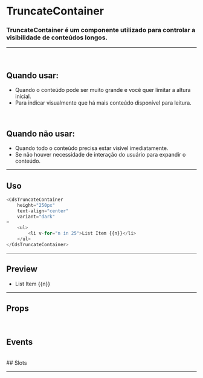 # TruncateContainer

### TruncateContainer é um componente utilizado para controlar a visibilidade de conteúdos longos.
---
<br>

## Quando usar:
- Quando o conteúdo pode ser muito grande e você quer limitar a altura inicial.
- Para indicar visualmente que há mais conteúdo disponível para leitura.


<br>

## Quando não usar:
- Quando todo o conteúdo precisa estar visível imediatamente.
- Se não houver necessidade de interação do usuário para expandir o conteúdo.

---

## Uso

```js
<CdsTruncateContainer
	height="250px"
	text-align="center"
	variant="dark"
>
	<ul>
		<li v-for="n in 25">List Item {{n}}</li>
	</ul>
</CdsTruncateContainer>
```

---

## Preview

<PreviewContainer>
	<CdsTruncateContainer
		v-bind="args"
		v-on="internalEvents"
	>
		<ul>
			<li v-for="n in 25">List Item {{n}}</li>
		</ul>
	</CdsTruncateContainer>
	<LogBuilder ref="logBuilderRef" :events />
</PreviewContainer>

<PlaygroundBuilder
	:args
	component="TruncateContainer"
/>

---

## Props

<APITable
	name="CdsTruncateContainer"
	section="props"
/>
<br>

## Events

<APITable
	name="CdsTruncateContainer"
	section="events"
/>

<br>
## Slots

<APITable
	name="CdsTruncateContainer"
	section="slots"
/>

---

<script setup>
import { ref, useTemplateRef, onMounted } from 'vue';
import CdsTruncateContainer from '@/components/TruncateContainer.vue';

const logBuilder = useTemplateRef('logBuilderRef');

const events = [
	'button-click',
	'expand',
	'collapse'
];

const internalEvents = ref({});

const args = ref({
	variant: 'dark',
	textAlign: 'center',
	height: '250',
});

onMounted(() => {
	internalEvents.value = logBuilder.value.createEventListeners();
});
</script>

